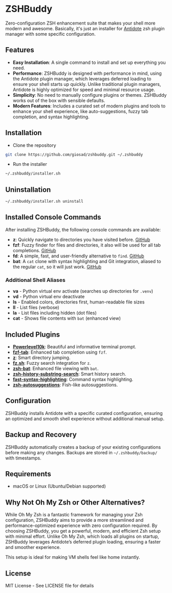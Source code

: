 # ZSHBuddy

Zero-configuration ZSH enhancement suite that makes your shell more modern and awesome.
Basically, it's just an installer for [Antidote](https://github.com/mattmc3/antidote) zsh plugin manager with some specific configuration.

## Features

- **Easy Installation**: A single command to install and set up everything you need.
- **Performance**: ZSHBuddy is designed with performance in mind, using the Antidote plugin manager, which leverages deferred loading to ensure your shell starts up quickly. Unlike traditional plugin managers, Antidote is highly optimized for speed and minimal resource usage.
- **Simplicity**: No need to manually configure plugins or themes. ZSHBuddy works out of the box with sensible defaults.
- **Modern Features**: Includes a curated set of modern plugins and tools to enhance your shell experience, like auto-suggestions, fuzzy tab completion, and syntax highlighting.

## Installation

- Clone the repository
```bash
git clone https://github.com/giosad/zshbuddy.git ~/.zshbuddy
```

- Run the installer

```bash
~/.zshbuddy/installer.sh
```

## Uninstallation

```bash
~/.zshbuddy/installer.sh uninstall
```

## Installed Console Commands

After installing ZSHBuddy, the following console commands are available:

- **z**: Quickly navigate to directories you have visited before. [GitHub](https://github.com/rupa/z)
- **fzf**: Fuzzy finder for files and directories, it also will be used for all tab completions. [GitHub](https://github.com/junegunn/fzf)
- **fd**: A simple, fast, and user-friendly alternative to `find`. [GitHub](https://github.com/sharkdp/fd)
- **bat**: A `cat` clone with syntax highlighting and Git integration, aliased to the regular `cat`, so it will just work. [GitHub](https://github.com/sharkdp/bat)

### Additional Shell Aliases

- **va** - Python virtual env activate (searches up directories for `.venv`)
- **vd** - Python virtual env deactivate
- **ls** - Enabled colors, directories first, human-readable file sizes
- **ll** - List files (verbose)
- **la** - List files including hidden (dot files)
- **cat** - Shows file contents with `bat` (enhanced view)

## Included Plugins

- **[Powerlevel10k](https://github.com/romkatv/powerlevel10k)**: Beautiful and informative terminal prompt.
- **[fzf-tab](https://github.com/Aloxaf/fzf-tab)**: Enhanced tab completion using `fzf`.
- **[z](https://github.com/rupa/z)**: Smart directory jumping.
- **[fz.sh](https://github.com/mrjohannchang/fz.sh)**: Fuzzy search integration for `z`.
- **[zsh-bat](https://github.com/fdellwing/zsh-bat)**: Enhanced file viewing with `bat`.
- **[zsh-history-substring-search](https://github.com/zsh-users/zsh-history-substring-search)**: Smart history search.
- **[fast-syntax-highlighting](https://github.com/zdharma-continuum/fast-syntax-highlighting)**: Command syntax highlighting.
- **[zsh-autosuggestions](https://github.com/zsh-users/zsh-autosuggestions)**: Fish-like autosuggestions.

## Configuration

ZSHBuddy installs Antidote with a specific curated configuration, ensuring an optimized and smooth shell experience without additional manual setup.

## Backup and Recovery

ZSHBuddy automatically creates a backup of your existing configurations before making any changes. Backups are stored in `~/.zshbuddy/backup/` with timestamps.

## Requirements

- macOS or Linux (Ubuntu/Debian supported)

## Why Not Oh My Zsh or Other Alternatives?

While Oh My Zsh is a fantastic framework for managing your Zsh configuration, ZSHBuddy aims to provide a more streamlined and performance-optimized experience with zero configuration required. 
By choosing ZSHBuddy, you get a powerful, modern, and efficient Zsh setup with minimal effort. Unlike Oh My Zsh, which loads all plugins on startup, ZSHBuddy leverages Antidote’s deferred plugin loading, ensuring a faster and smoother experience.

This setup is ideal for making VM shells feel like home instantly.

## License

MIT License - See LICENSE file for details

